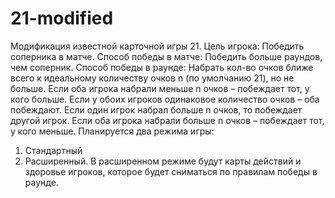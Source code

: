 # 21-modified
Модификация известной карточной игры 21.
Цель игрока: Победить соперника в матче.
Способ победы в матче: Победить больше раундов, чем соперник.
Способ победы в раунде: Набрать кол-во очков ближе всего к идеальному количеству очков n (по умолчанию 21), но не больше. Если оба игрока набрали меньше n очков – побеждает тот, у кого больше. Если у обоих игроков одинаковое количество очков – оба побеждают. Если один игрок набрал больше n очков, то побеждает другой игрок. Если оба игрока набрали больше n очков – побеждает тот, у кого меньше.
Планируется два режима игры:
1. Стандартный
2. Расширенный.
В расширенном режиме будут карты действий и здоровье игроков, которое будет сниматься по правилам победы в раунде.
